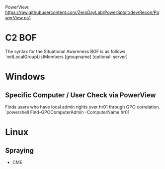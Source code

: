 PowerView: https://raw.githubusercontent.com/ZeroDayLab/PowerSploit/dev/Recon/PowerView.ps1

# C2 BOF
The syntax for the Situational Awareness BOF is as follows `netLocalGroupListMembers [groupname] [optional: server]

# Windows
## Specific Computer / User Check via PowerView

Finds users who have local admin rights over hr01 through GPO correlation.
`powershell Find-GPOComputerAdmin -ComputerName hr01


# Linux
## Spraying
- CME
